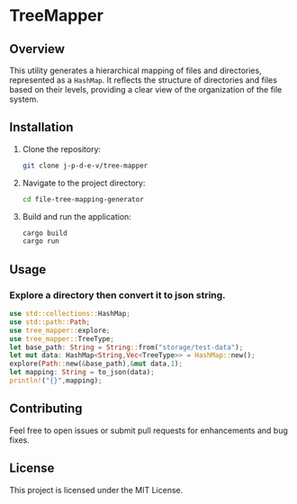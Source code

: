 # TreeMapper

## Overview

This utility generates a hierarchical mapping of files and directories, represented as a `HashMap`. It reflects the structure of directories and files based on their levels, providing a clear view of the organization of the file system.


## Installation

1. Clone the repository:

   ```bash
   git clone j-p-d-e-v/tree-mapper
   ```

2. Navigate to the project directory:

   ```bash
   cd file-tree-mapping-generator
   ```

3. Build and run the application:

   ```bash
   cargo build
   cargo run
   ```

## Usage

### Explore a directory then convert it to json string.

```rust
use std::collections::HashMap;
use std::path::Path;
use tree_mapper::explore;
use tree_mapper::TreeType;
let base_path: String = String::from("storage/test-data");
let mut data: HashMap<String,Vec<TreeType>> = HashMap::new();
explore(Path::new(&base_path),&mut data,1);
let mapping: String = to_json(data);
println!("{}",mapping);
```

## Contributing

Feel free to open issues or submit pull requests for enhancements and bug fixes.

## License

This project is licensed under the MIT License.
